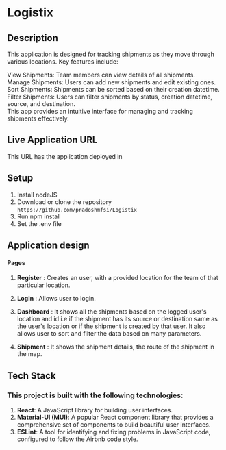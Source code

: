 # Logistix

## Description

This application is designed for tracking shipments as they move through various locations. Key features include:

View Shipments: Team members can view details of all shipments.  
Manage Shipments: Users can add new shipments and edit existing ones.  
Sort Shipments: Shipments can be sorted based on their creation datetime.  
Filter Shipments: Users can filter shipments by status, creation datetime, source, and destination.  
This app provides an intuitive interface for managing and tracking shipments effectively.

## Live Application URL

This URL has the application deployed in

## Setup

1. Install nodeJS
2. Download or clone the repository `https://github.com/pradoshmfsi/Logistix`
3. Run npm install
4. Set the .env file

## Application design

#### Pages

1. **Register** : Creates an user, with a provided location for the team of that particular location.

2. **Login** : Allows user to login.

3. **Dashboard** : It shows all the shipments based on the logged user's location and id i.e if the shipment has its source or destination same as the user's location or if the shipment is created by that user. It also allows user to sort and filter the data based on many parameters.

4. **Shipment** : It shows the shipment details, the route of the shipment in the map.

## Tech Stack

### This project is built with the following technologies:

1. **React**: A JavaScript library for building user interfaces.
2. **Material-UI (MUI)**: A popular React component library that provides a comprehensive set of components to build beautiful user interfaces.
3. **ESLint**: A tool for identifying and fixing problems in JavaScript code, configured to follow the Airbnb code style.
